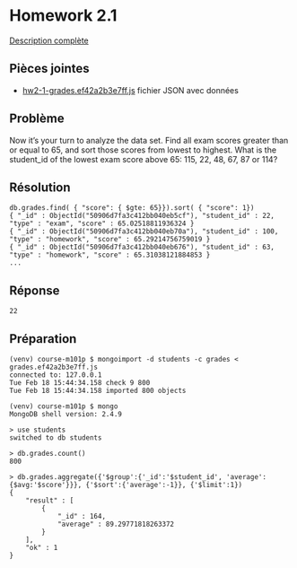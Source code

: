 # Homework 2.1

[Description complète](https://education.10gen.com/courses/10gen/M101P/2014_February/courseware/Week_2_CRUD/529396dee2d423246e7c43e6/)

## Pièces jointes

* [hw2-1-grades.ef42a2b3e7ff.js](hw2-1-grades.ef42a2b3e7ff.js) fichier JSON avec données

## Problème

Now it’s your turn to analyze the data set. Find all exam scores greater than or equal to 65, and sort those scores from lowest to highest. What is the student_id of the lowest exam score above 65: 115, 22, 48, 67, 87 or 114?

## Résolution

    db.grades.find( { "score": { $gte: 65}}).sort( { "score": 1})
    { "_id" : ObjectId("50906d7fa3c412bb040eb5cf"), "student_id" : 22, "type" : "exam", "score" : 65.02518811936324 }
    { "_id" : ObjectId("50906d7fa3c412bb040eb70a"), "student_id" : 100, "type" : "homework", "score" : 65.29214756759019 }
    { "_id" : ObjectId("50906d7fa3c412bb040eb676"), "student_id" : 63, "type" : "homework", "score" : 65.31038121884853 }
    ...

## Réponse

    22

## Préparation

    (venv) course-m101p $ mongoimport -d students -c grades < grades.ef42a2b3e7ff.js 
    connected to: 127.0.0.1
    Tue Feb 18 15:44:34.158 check 9 800
    Tue Feb 18 15:44:34.158 imported 800 objects

    (venv) course-m101p $ mongo
    MongoDB shell version: 2.4.9

    > use students
    switched to db students

    > db.grades.count()
    800

    > db.grades.aggregate({'$group':{'_id':'$student_id', 'average':{$avg:'$score'}}}, {'$sort':{'average':-1}}, {'$limit':1})
    {
        "result" : [
            {
                "_id" : 164,
                "average" : 89.29771818263372
            }
        ],
        "ok" : 1
    }
